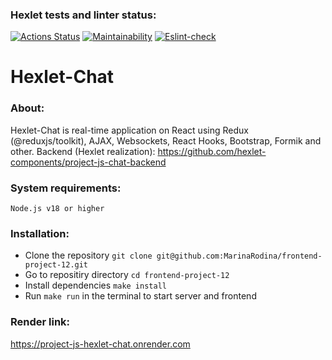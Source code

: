 ### Hexlet tests and linter status:
[![Actions Status](https://github.com/MarinaRodina/frontend-project-12/actions/workflows/hexlet-check.yml/badge.svg)](https://github.com/MarinaRodina/frontend-project-12/actions) [![Maintainability](https://api.codeclimate.com/v1/badges/7b738270b2d6cc2c5544/maintainability)](https://codeclimate.com/github/MarinaRodina/frontend-project-12/maintainability) [![Eslint-check](https://github.com/MarinaRodina/frontend-project-12/actions/workflows/eslint-check.yml/badge.svg)](https://github.com/MarinaRodina/frontend-project-12/actions/workflows/eslint-check.yml)

# Hexlet-Chat

### About:
Hexlet-Chat is real-time application on React using Redux (@reduxjs/toolkit), AJAX, Websockets, React Hooks, Bootstrap, Formik and other.
Backend (Hexlet realization): https://github.com/hexlet-components/project-js-chat-backend

### System requirements:
`Node.js v18 or higher`

### Installation:
* Clone the repository `git clone git@github.com:MarinaRodina/frontend-project-12.git`
* Go to repositiry directory `cd frontend-project-12`
* Install dependencies `make install`
* Run `make run` in the terminal to start server and frontend

### Render link:
https://project-js-hexlet-chat.onrender.com
